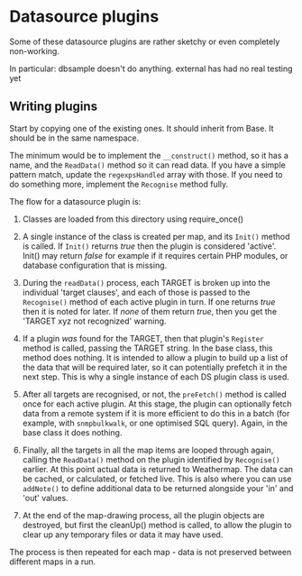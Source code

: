 # Datasource plugins

Some of these datasource plugins are rather sketchy or even completely non-working.

In particular:
  dbsample doesn't do anything.
  external has had no real testing yet

## Writing plugins

Start by copying one of the existing ones. It should inherit from Base. It should be
in the same namespace.

The minimum would be to implement the `__construct()` method, so it has a name, and the `ReadData()` method
so it can read data. If you have a simple pattern match, update the `regexpsHandled` array with those. If you 
need to do something more, implement the `Recognise` method fully.

The flow for a datasource plugin is:

1) Classes are loaded from this directory using require_once()

2) A single instance of the class is created per map, and its `Init()` method is called. If `Init()` returns *true* then the plugin is considered 'active'. Init() may return *false* for example if it requires certain PHP modules, or database configuration that is missing.

3) During the `readData()` process, each TARGET is broken up into the individual 'target clauses', and each of those
is passed to the `Recognise()` method of each active plugin in turn. If one returns *true* then it
is noted for later. If _none_ of them return *true*, then you get the 'TARGET xyz not recognized' warning.

4) If a plugin *was* found for the TARGET, then that plugin's `Register` method is called, passing the TARGET string. In the base class, this method
does nothing. It is intended to allow a plugin to build up a list of the data that will be required later, so it can potentially
prefetch it in the next step. This is why a single instance of each DS plugin class is used.

5) After all targets are recognised, or not, the `preFetch()` method is called once for each active plugin. At this stage,
the plugin can optionally fetch data from a remote system if it is more efficient to do this in a batch (for example, with 
`snmpbulkwalk`, or one optimised SQL query). Again, in the base class it does nothing.

6) Finally, all the targets in all the map items are looped through again, calling the
`ReadData()` method on the plugin identified by `Recognise()` earlier. At this point
actual data is returned to Weathermap. The data can be cached, or calculated, or fetched
live. This is also where you can use `addNote()` to define additional data to
be returned alongside your 'in' and 'out' values.

7) At the end of the map-drawing process, all the plugin objects are destroyed, but first the cleanUp() method is called, to
allow the plugin to clear up any temporary files or data it may have used.

The process is then repeated for each map - data is not preserved between different maps in a run.

